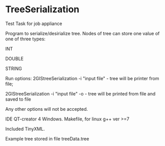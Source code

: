 # TreeSerialization
Test Task for job appliance

Program to serialize/desirialize tree.
Nodes of tree can store one value of one of three types:

INT

DOUBLE

STRING


Run options:
2GIStreeSerialization -i "input file" - tree will be printer from file;

2GIStreeSerialization -i "input file" -o <output file> - tree will be printed from file and saved to file

Any other options will not be accepted.

IDE QT-creator 4 Windows.
Makefile, for linux g++ ver >=7

Included TinyXML.

Example tree stored in file treeData.tree
 
